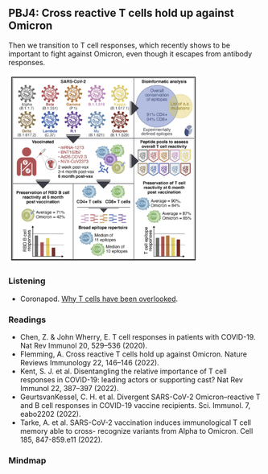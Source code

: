 ## PBJ4: Cross reactive T cells hold up against Omicron
Then we transition to T cell responses, which recently shows to be important to fight against Omicron, even though it escapes from antibody responses.

<img src="https://github.com/gmhhope/fall-postbacc-journal-club-2022/blob/dev/images/PBJ4.png" width=75% height=75%>

### Listening
- Coronapod. [Why T cells have been overlooked](https://www.nature.com/articles/d41586-022-00238-9).
### Readings
- Chen, Z. & John Wherry, E. T cell responses in patients with COVID-19. Nat Rev Immunol 20, 529–536 (2020).
- Flemming, A. Cross reactive T cells hold up against Omicron. Nature Reviews Immunology 22, 146–146 (2022).
- Kent, S. J. et al. Disentangling the relative importance of T cell responses in COVID-19: leading actors or supporting cast? Nat Rev Immunol 22, 387–397 (2022).
- GeurtsvanKessel, C. H. et al. Divergent SARS-CoV-2 Omicron–reactive T and B cell responses in COVID-19 vaccine recipients. Sci. Immunol. 7, eabo2202 (2022).
- Tarke, A. et al. SARS-CoV-2 vaccination induces immunological T cell memory able to cross- recognize variants from Alpha to Omicron. Cell 185, 847-859.e11 (2022).

### Mindmap
